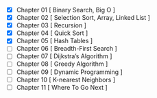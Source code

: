 - [x]  Chapter 01 [ Binary Search, Big O ]
- [x]  Chapter 02 [ Selection Sort, Array, Linked List ]
- [x]  Chapter 03 [ Recursion ]
- [x]  Chapter 04 [ Quick Sort ]
- [x]  Chapter 05 [ Hash Tables ]
- [ ]  Chapter 06 [ Breadth-First Search ]
- [ ]  Chapter 07 [ Dijkstra’s Algorithm ]
- [ ]  Chapter 08 [ Greedy Algorithm ]
- [ ]  Chapter 09 [ Dynamic Programming ]
- [ ]  Chapter 10 [ K-nearest Neighbors ]
- [ ]  Chapter 11 [ Where To Go Next ]